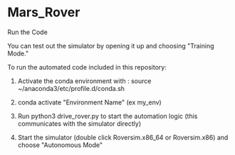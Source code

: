 # Mars_Rover

Run the Code

You can test out the simulator by opening it up and choosing "Training Mode."

To run the automated code included in this repository:

   1) Activate the conda environment with : source  ~/anaconda3/etc/profile.d/conda.sh 

   2) conda activate "Environment Name" (ex my_env)
 
   3) Run python3 drive_rover.py to start the automation logic (this communicates with the simulator directly)

   4) Start the simulator (double click Roversim.x86_64 or Roversim.x86) and choose "Autonomous Mode"